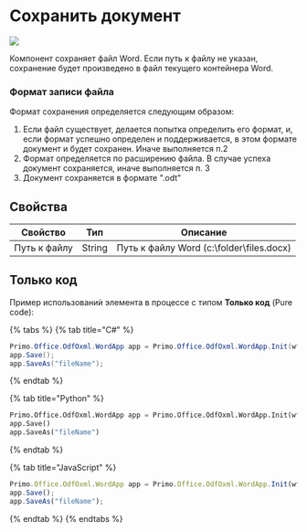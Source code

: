 # Сохранить документ

![](../../../resources/basic/myoffice/text/odfdoc-savedoc.png)

Компонент сохраняет файл Word. Если путь к файлу не указан, сохранение будет произведено в файл текущего контейнера Word. 

### Формат записи файла

Формат сохранения определяется следующим образом:
1. Если файл существует, делается попытка определить его формат, и, если формат успешно определен и поддерживается, в этом формате документ и будет сохранен. Иначе выполняется п.2
2. Формат определяется по расширению файла. В случае успеха документ сохраняется, иначе выполняется п. 3
3. Документ сохраняется в формате ".odt"

## Свойства

| Свойство     | Тип    | Описание                                 |
| ------------ | ------ | ---------------------------------------- |
| Путь к файлу | String | Путь к файлу Word (c:\folder\files.docx) |

## Только код

Пример использованиѝ элемента в процессе с типом **Только код** (Pure code):

{% tabs %}
{% tab title="C#" %}
```csharp
Primo.Office.OdfOxml.WordApp app = Primo.Office.OdfOxml.WordApp.Init(wf, "fileName");
app.Save();
app.SaveAs("fileName");
```
{% endtab %}

{% tab title="Python" %}
```python
Primo.Office.OdfOxml.WordApp app = Primo.Office.OdfOxml.WordApp.Init(wf, "fileName")
app.Save()
app.SaveAs("fileName")
```
{% endtab %}

{% tab title="JavaScript" %}
```javascript
Primo.Office.OdfOxml.WordApp app = Primo.Office.OdfOxml.WordApp.Init(wf, "fileName");
app.Save();
app.SaveAs("fileName");
```
{% endtab %}
{% endtabs %}
